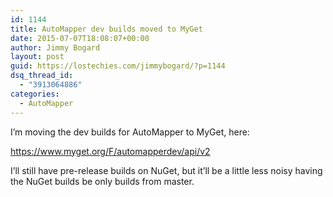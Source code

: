 ```yaml
---
id: 1144
title: AutoMapper dev builds moved to MyGet
date: 2015-07-07T18:08:07+00:00
author: Jimmy Bogard
layout: post
guid: https://lostechies.com/jimmybogard/?p=1144
dsq_thread_id:
  - "3913064886"
categories:
  - AutoMapper
---
```

I&#8217;m moving the dev builds for AutoMapper to MyGet, here:

https://www.myget.org/F/automapperdev/api/v2

I&#8217;ll still have pre-release builds on NuGet, but it&#8217;ll be a little less noisy having the NuGet builds be only builds from master.

<eom>

&nbsp;